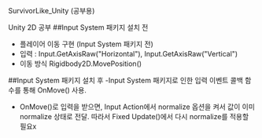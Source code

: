 SurvivorLike_Unity (공부용)

Unity 2D 공부
##Input System 패키지 설치 전
- 플레이어 이동 구현 (Input System 패키지 전)
- 입력 : Input.GetAxisRaw("Horizontal"), Input.GetAxisRaw("Vertical")
- 이동 방식 Rigidbody2D.MovePosition()

##Input System 패키지 설치 후
-Input System 패키지로 인한 입력 이벤트 콜백 함수를 통해 OnMove() 사용.
- OnMove()로 입력을 받으면, Input Action에서 normalize 옵션을 켜서 값이 이미 normalize 상태로 전달. 따라서 Fixed Update()에서 다시 normalize를 적용할 필요x
